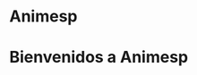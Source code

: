 # Animesp
<!DOCTYPE html>
<html>
  <head>
    <title>Animesp.com</title>
  </head>
  <body>
    <!-- Contenido de tu página -->
  </body>
</html>
<h1>Bienvenidos a Animesp</h1>
